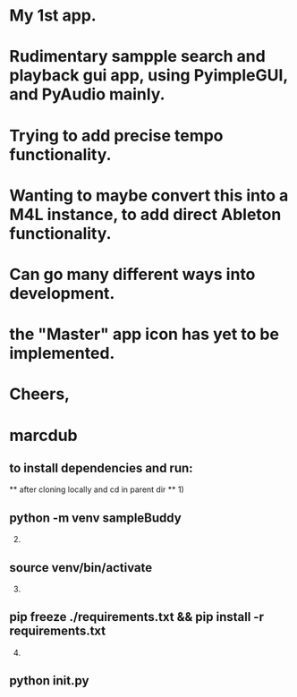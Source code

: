 # My 1st app.

# Rudimentary sampple search and playback gui app, using PyimpleGUI, and PyAudio mainly.
# Trying to add precise tempo functionality.
# Wanting to maybe convert this into a M4L instance, to add direct Ableton functionality.
# Can go many different ways into development.
# the "Master" app icon has yet to be implemented.
# Cheers,
# marcdub


## to install dependencies and run:
** after cloning locally and cd in parent dir **
1)
## python -m venv sampleBuddy
2)
## source venv/bin/activate
3)
## pip freeze ./requirements.txt && pip install -r requirements.txt
4)
## python __init__.py
